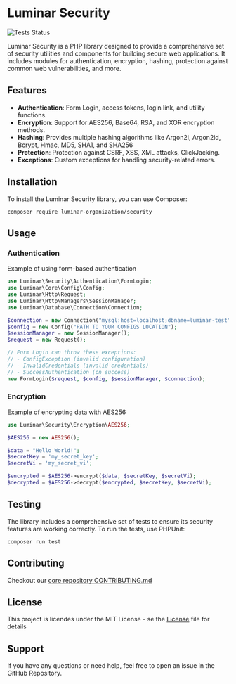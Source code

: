 # Luminar Security

![Tests Status](https://img.shields.io/github/actions/workflow/status/luminar-organization/security/test.yml?label=Tests)

Luminar Security is a PHP library designed to provide a comprehensive set of security utilities and components for building secure web applications. It includes modules for authentication, encryption, hashing, protection against common web vulnerabilities, and more.

## Features

- **Authentication**: Form Login, access tokens, login link, and utility functions.
- **Encryption**: Support for AES256, Base64, RSA, and XOR encryption methods.
- **Hashing**: Provides multiple hashing algorithms like Argon2i, Argon2id, Bcrypt, Hmac, MD5, SHA1, and SHA256
- **Protection**: Protection against CSRF, XSS, XML attacks, ClickJacking.
- **Exceptions**: Custom exceptions for handling security-related errors.

## Installation

To install the Luminar Security library, you can use Composer:

```shell
composer require luminar-organization/security
```

## Usage

### Authentication

Example of using form-based authentication

```php
use Luminar\Security\Authentication\FormLogin;
use Luminar\Core\Config\Config;
use Luminar\Http\Request;
use Luminar\Http\Managers\SessionManager;
use Luminar\Database\Connection\Connection;

$connection = new Connection("mysql:host=localhost;dbname=luminar-test", 'root');
$config = new Config("PATH TO YOUR CONFIGS LOCATION");
$sessionManager = new SessionManager();
$request = new Request();

// Form Login can throw these exceptions:
// - ConfigException (invalid configuration)
// - InvalidCredentials (invalid credentials)
// - SuccessAuthentication (on success)
new FormLogin($request, $config, $sessionManager, $connection);

```

### Encryption

Example of encrypting data with AES256
```php
use Luminar\Security\Encryption\AES256;

$AES256 = new AES256();

$data = "Hello World!";
$secretKey = 'my_secret_key';
$secretVi = 'my_secret_vi';

$encrypted = $AES256->encrypt($data, $secretKey, $secretVi);
$decrypted = $AES256->decrypt($encrypted, $secretKey, $secretVi);
```

## Testing
The library includes a comprehensive set of tests to ensure its security features are working correctly.
To run the tests, use PHPUnit:
```shell
composer run test
```

## Contributing

Checkout our [core repository CONTRIBUTING.md](https://github.com/luminar-organization/core/)

## License
This project is licendes under the MIT License - se the [License](LICENSE) file for details

## Support

If you have any questions or need help, feel free to open an issue in the GitHub Repository.


